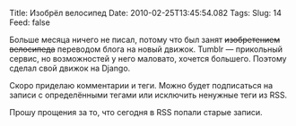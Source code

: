 Title: Изобрёл велосипед
Date: 2010-02-25T13:45:54.082
Tags: 
Slug: 14
Feed: false

<p>Больше месяца ничего не писал, потому что был занят <del>изобретением велосипеда</del> переводом блога на новый движок. Tumblr — прикольный сервис, но возможностей у него маловато, хочется большего. Поэтому сделал свой движок на Django.</p>
<p>Скоро приделаю комментарии и теги. Можно будет подписаться на записи с определёнными тегами или исключить ненужные теги из RSS.</p>
<p>Прошу прощения за то, что сегодня в RSS попали старые записи.</p>

